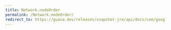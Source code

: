 ```yaml
---
title: Network.nodeOrder
permalink: /Network.nodeOrder/
redirect_to: https://guava.dev/releases/snapshot-jre/api/docs/com/google/common/graph/Network.html#nodeOrder--
---
```

